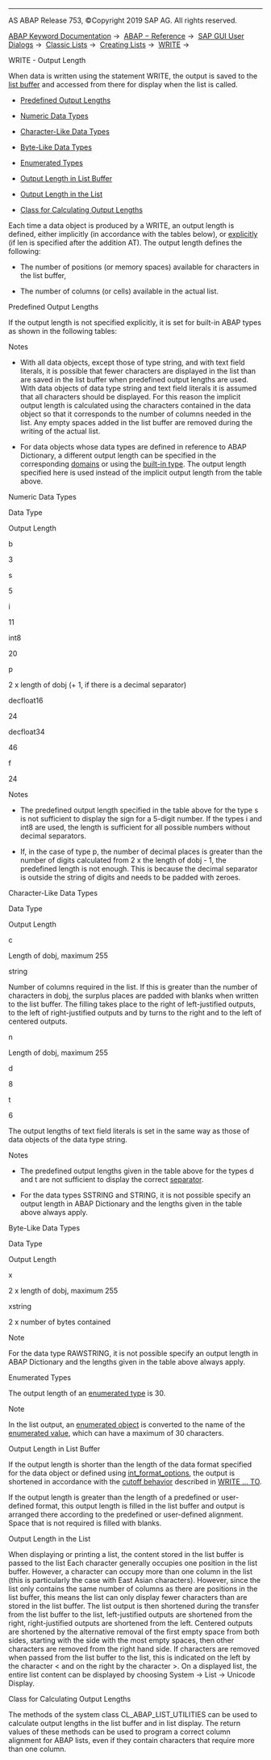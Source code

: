   

* * *

AS ABAP Release 753, ©Copyright 2019 SAP AG. All rights reserved.

[ABAP Keyword Documentation](https://help.sap.com/doc/abapdocu_753_index_htm/7.53/en-US/abenabap.htm) →  [ABAP − Reference](https://help.sap.com/doc/abapdocu_753_index_htm/7.53/en-US/abenabap_reference.htm) →  [SAP GUI User Dialogs](https://help.sap.com/doc/abapdocu_753_index_htm/7.53/en-US/abenabap_screens.htm) →  [Classic Lists](https://help.sap.com/doc/abapdocu_753_index_htm/7.53/en-US/abenabap_dynpro_list.htm) →  [Creating Lists](https://help.sap.com/doc/abapdocu_753_index_htm/7.53/en-US/abenabap_lists.htm) →  [WRITE](https://help.sap.com/doc/abapdocu_753_index_htm/7.53/en-US/abapwrite-.htm) → 

WRITE - Output Length

When data is written using the statement WRITE, the output is saved to the [list buffer](https://help.sap.com/doc/abapdocu_753_index_htm/7.53/en-US/abenlist_buffer_glosry.htm "Glossary Entry") and accessed from there for display when the list is called.

-   [Predefined Output Lengths](#@@ITOC@@ABENWRITE_OUTPUT_LENGTH_1)

-   [Numeric Data Types](#@@ITOC@@ABENWRITE_OUTPUT_LENGTH_2)

-   [Character-Like Data Types](#@@ITOC@@ABENWRITE_OUTPUT_LENGTH_3)

-   [Byte-Like Data Types](#@@ITOC@@ABENWRITE_OUTPUT_LENGTH_4)

-   [Enumerated Types](#@@ITOC@@ABENWRITE_OUTPUT_LENGTH_5)

-   [Output Length in List Buffer](#@@ITOC@@ABENWRITE_OUTPUT_LENGTH_6)

-   [Output Length in the List](#@@ITOC@@ABENWRITE_OUTPUT_LENGTH_7)

-   [Class for Calculating Output Lengths](#@@ITOC@@ABENWRITE_OUTPUT_LENGTH_8)

Each time a data object is produced by a WRITE, an output length is defined, either implicitly (in accordance with the tables below), or [explicitly](https://help.sap.com/doc/abapdocu_753_index_htm/7.53/en-US/abapwrite-.htm) (if len is specified after the addition AT). The output length defines the following:

-   The number of positions (or memory spaces) available for characters in the list buffer,

-   The number of columns (or cells) available in the actual list.

Predefined Output Lengths

If the output length is not specified explicitly, it is set for built-in ABAP types as shown in the following tables:

Notes

-   With all data objects, except those of type string, and with text field literals, it is possible that fewer characters are displayed in the list than are saved in the list buffer when predefined output lengths are used. With data objects of data type string and text field literals it is assumed that all characters should be displayed. For this reason the implicit output length is calculated using the characters contained in the data object so that it corresponds to the number of columns needed in the list. Any empty spaces added in the list buffer are removed during the writing of the actual list.

-   For data objects whose data types are defined in reference to ABAP Dictionary, a different output length can be specified in the corresponding [domains](https://help.sap.com/doc/abapdocu_753_index_htm/7.53/en-US/abenddic_domains.htm) or using the [built-in type](https://help.sap.com/doc/abapdocu_753_index_htm/7.53/en-US/abenddic_builtin_types.htm). The output length specified here is used instead of the implicit output length from the table above.

Numeric Data Types

Data Type

Output Length

b

3

s

5

i

11

int8

20

p

2 x length of dobj (+ 1, if there is a decimal separator)

decfloat16

24

decfloat34

46

f

24

Notes

-   The predefined output length specified in the table above for the type s is not sufficient to display the sign for a 5-digit number. If the types i and int8 are used, the length is sufficient for all possible numbers without decimal separators.

-   If, in the case of type p, the number of decimal places is greater than the number of digits calculated from 2 x the length of dobj - 1, the predefined length is not enough. This is because the decimal separator is outside the string of digits and needs to be padded with zeroes.

Character-Like Data Types

Data Type

Output Length

c

Length of dobj, maximum 255

string

Number of columns required in the list. If this is greater than the number of characters in dobj, the surplus places are padded with blanks when written to the list buffer. The filling takes place to the right of left-justified outputs, to the left of right-justified outputs and by turns to the right and to the left of centered outputs.

n

Length of dobj, maximum 255

d

8

t

6

The output lengths of text field literals is set in the same way as those of data objects of the data type string.

Notes

-   The predefined output lengths given in the table above for the types d and t are not sufficient to display the correct [separator](https://help.sap.com/doc/abapdocu_753_index_htm/7.53/en-US/abenwrite_formats.htm).

-   For the data types SSTRING and STRING, it is not possible specify an output length in ABAP Dictionary and the lengths given in the table above always apply.

Byte-Like Data Types

Data Type

Output Length

x

2 x length of dobj, maximum 255

xstring

2 x number of bytes contained

Note

For the data type RAWSTRING, it is not possible specify an output length in ABAP Dictionary and the lengths given in the table above always apply.

Enumerated Types

The output length of an [enumerated type](https://help.sap.com/doc/abapdocu_753_index_htm/7.53/en-US/abenenumerated_type_glosry.htm "Glossary Entry") is 30.

Note

In the list output, an [enumerated object](https://help.sap.com/doc/abapdocu_753_index_htm/7.53/en-US/abenenumerated_object_glosry.htm "Glossary Entry") is converted to the name of the [enumerated value](https://help.sap.com/doc/abapdocu_753_index_htm/7.53/en-US/abenenumerated_value_glosry.htm "Glossary Entry"), which can have a maximum of 30 characters.

Output Length in List Buffer

If the output length is shorter than the length of the data format specified for the data object or defined using [int\_format\_options](https://help.sap.com/doc/abapdocu_753_index_htm/7.53/en-US/abapwrite_to.htm), the output is shortened in accordance with the [cutoff behavior](https://help.sap.com/doc/abapdocu_753_index_htm/7.53/en-US/abenwrite_cutoffs.htm) described in [WRITE ... TO](https://help.sap.com/doc/abapdocu_753_index_htm/7.53/en-US/abapwrite_int_options.htm).

If the output length is greater than the length of a predefined or user-defined format, this output length is filled in the list buffer and output is arranged there according to the predefined or user-defined alignment. Space that is not required is filled with blanks.

Output Length in the List

When displaying or printing a list, the content stored in the list buffer is passed to the list Each character generally occupies one position in the list buffer. However, a character can occupy more than one column in the list (this is particularly the case with East Asian characters). However, since the list only contains the same number of columns as there are positions in the list buffer, this means the list can only display fewer characters than are stored in the list buffer. The list output is then shortened during the transfer from the list buffer to the list, left-justified outputs are shortened from the right, right-justified outputs are shortened from the left. Centered outputs are shortened by the alternative removal of the first empty space from both sides, starting with the side with the most empty spaces, then other characters are removed from the right hand side. If characters are removed when passed from the list buffer to the list, this is indicated on the left by the character < and on the right by the character \>. On a displayed list, the entire list content can be displayed by choosing System → List → Unicode Display.

Class for Calculating Output Lengths

The methods of the system class CL\_ABAP\_LIST\_UTILITIES can be used to calculate output lengths in the list buffer and in list display. The return values of these methods can be used to program a correct column alignment for ABAP lists, even if they contain characters that require more than one column.